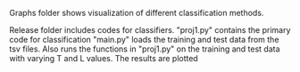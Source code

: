 Graphs folder shows visualization of different classification methods.


Release folder includes codes for classifiers.
"proj1.py" contains the primary code for classification
"main.py" loads the training and test data from the tsv files. Also runs the functions in "proj1.py"  on the training and test data with varying T and L values. The results are plotted
